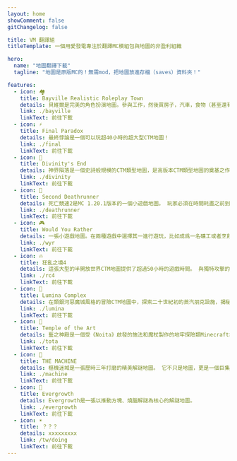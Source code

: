 ```yaml
---
layout: home
showComment: false
gitChangelog: false

title: VM 翻譯組
titleTemplate: 一個用愛發電專注於翻譯MC模組包與地圖的非盈利組織

hero:
  name: "地圖翻譯下載"
  tagline: "地圖是原版MC的！無需mod，把地圖放進存檔（saves）資料夾！"

features:
  - icon: 🏘️
    title: Bayville Realistic Roleplay Town
    details: 貝維爾是完美的角色扮演地圖。參與工作，然後買房子，汽車，食物（甚至還有一些客製化食品）等等。該地圖包含120多座獨特的建築和5個城鎮/村莊。
    link: ./bayville
    linkText: 前往下載
  - icon: ⚡
    title: Final Paradox
    details: 最終悖論是一個可以玩超40小時的超大型CTM地圖！
    link: ./final
    linkText: 前往下載
  - icon: 🌠
    title: Divinity's End
    details: 神界隕落是一個史詩般規模的CTM類型地圖，是高版本CTM類型地圖的奠基之作。
    link: ./divinity
    linkText: 前往下載
  - icon: 📍
    title: Second Deathrunner
    details: 死亡競速2是MC 1.20.1版本的一個小遊戲地圖。 玩家必須在時間耗盡之前到達賽道的盡頭！
    link: ./deathrunner
    linkText: 前往下載
  - icon: 🎮︎
    title: Would You Rather
    details: 一張小遊戲地圖。在兩種遊戲中選擇其一進行遊玩，比如成爲一名礦工或者烹飪蘑菇湯。在規定的時間內完成挑戰，可以獲得分數。比賽結束時得分最多者將成爲冠軍！
    link: ./wyr
    linkText: 前往下載
  - icon: 🔥
    title: 狂亂之境4
    details: 這張大型的半開放世界CTM地圖提供了超過50小時的遊戲時間。 與獨特攻擊的客製化怪物搏鬥，打造強大的物品，並深入至暗深淵以獲取16顆水晶。
    link: ./rc4
    linkText: 前往下載
  - icon: 🎃
    title: Lumina Complex
    details: 在類銀河惡魔城風格的冒險CTM地圖中，探索二十世紀初的蒸汽朋克設施，揭秘流明綜合體沒落的原因。
    link: ./lumina
    linkText: 前往下載
  - icon: 🔮
    title: Temple of the Art
    details: 藝之神殿是一個受《Noita》啟發的施法和魔杖製作的地牢探險類Minecraft地圖。
    link: ./tota
    linkText: 前往下載
  - icon: 🔑
    title: THE MACHINE
    details: 樞機迷城是一張歷時三年打磨的精美解謎地圖。 它不只是地圖，更是一個巨集大的機械謎題世界，一段跌宕起伏的末世寓言。
    link: ./machine
    linkText: 前往下載
  - icon: 🔐
    title: Evergrowth
    details: Evergrowth是一張以推動方塊、燒腦解謎為核心的解謎地圖。
    link: ./evergrowth
    linkText: 前往下載
  - icon: ☀️
    title: ？？？
    details: xxxxxxxxx
    link: /tw/doing
    linkText: 前往下載
---
```

